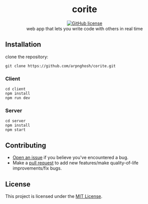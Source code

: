 <div align="center">
  <h1>corite</h1>
  <a href="https://github.com/arpnghosh/corite/blob/main/LICENSE.md">
    <img src="https://badgen.net/github/license/Naereen/Strapdown.js" alt="GitHub license" />
  </a>

  <br> 
  web app that lets you write code with others in real time 
 <p align="center">

</div>

## Installation
 clone the repository:

   ```shell
   git clone https://github.com/arpnghosh/corite.git
   ```
### Client
   ```shell
   cd client
   npm install
   npm run dev
   ```
### Server
   ```shell
   cd server
   npm install
   npm start
   ``````

## Contributing

- [Open an issue](https://github.com/arpnghosh/corite/issues) if you believe you've encountered a bug.
- Make a [pull request](https://github.com/arpnghosh/corite/pull) to add new features/make quality-of-life improvements/fix bugs.
  
 ## License
This project is licensed under the [MIT License](LICENSE.md).
